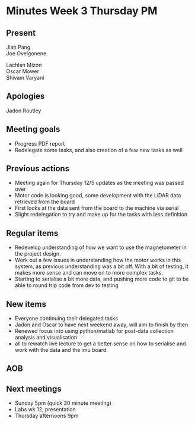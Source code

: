 # Minutes Week 3 Thursday PM

## Present
Jiah Pang  
Joe Ovelgonene  
 
Lachlan Mizon  
Oscar Mower  
Shivam Varyani  

## Apologies
Jadon Routley

## Meeting goals
- Progress PDF report
- Redelegate some tasks, and also creation of a few new tasks as well

## Previous actions
- Meeting again for Thursday 12/5 updates as the meeting was passed over
- Motor code is looking good, some development with the LiDAR data retrieved from the board
- First looks at the data sent from the board to the machine via serial
- Slight redelegation to try and make up for the tasks with less definition

## Regular items
- Redevelop understanding of how we want to use the magnetometer in the project design.
- Work out a few issues in understanding how the motor works in this system, as previous understanding was a bit off. With a bit of testing, it makes more sense and can move on to more complex tasks.
- Starting to serialise a bit more data, and pushing more code to git to be able to round trip code from dev to testing

## New items
- Everyone continuing their delegated tasks
- Jadon and Oscar to have next weekend away, will aim to finish by then
- Renewed focus into using python/matlab for post-data collection analysis and visualisation
- all to rewatch live lecture to get a better sense on how to serialise and work with the data and the imu board.

## AOB

## Next meetings
- Sunday 5pm (quick 30 minute meeting)
- Labs wk 12, presentation  
- Thursday afternoons 9pm
